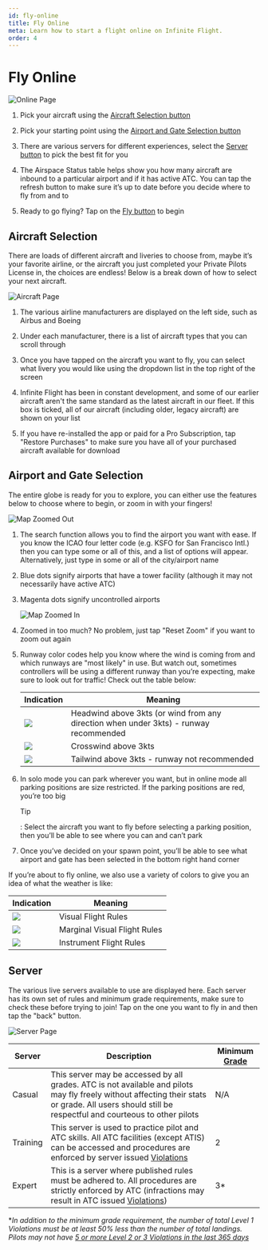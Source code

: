 ```yaml
---
id: fly-online
title: Fly Online
meta: Learn how to start a flight online on Infinite Flight.
order: 4
---
```


# Fly Online

![Online Page](_images/manual/frames/fly-online.png)

 

1. Pick your aircraft using the [Aircraft Selection button](/guide/getting-started-guide/home-user-interface/fly-online#aircraft-selection)

   

2. Pick your starting point using the [Airport and Gate Selection button](/guide/getting-started-guide/home-user-interface/fly-online#airport-and-gate-selection)

   

3. There are various servers for different experiences, select the [Server button](#server) to pick the best fit for you

   

4.  The Airspace Status table helps show you how many aircraft are inbound to a particular airport and if it has active ATC. You can tap the refresh button to make sure it’s up to date before you decide where to fly from and to

   

5. Ready to go flying? Tap on the [Fly button](/guide/getting-started-guide/pilot-user-interface/fly#fly-screen) to begin

 

## Aircraft Selection

There are loads of different aircraft and liveries to choose from, maybe it’s your favorite airline, or the aircraft you just completed your Private Pilots License in, the choices are endless! Below is a break down of how to select your next aircraft.

![Aircraft Page](_images/manual/frames/aircraft-page.png)



1. The various airline manufacturers are displayed on the left side, such as Airbus and Boeing

    

2. Under each manufacturer, there is a list of aircraft types that you can scroll through

    

3. Once you have tapped on the aircraft you want to fly, you can select what livery you would like using the dropdown list in the top right of the screen

    

4. Infinite Flight has been in constant development, and some of our earlier aircraft aren't the same standard as the latest aircraft in our fleet. If this box is ticked, all of our aircraft (including older, legacy aircraft) are shown on your list

    

5. If you have re-installed the app or paid for a Pro Subscription, tap "Restore Purchases" to make sure you have all of your purchased aircraft available for download



## Airport and Gate Selection

The entire globe is ready for you to explore, you can either use the features below to choose where to begin, or zoom in with your fingers!

![Map Zoomed Out](_images/manual/frames/map-zoomed-out.png)

 

1. The search function allows you to find the airport you want with ease. If you know the ICAO four letter code (e.g. KSFO for San Francisco Intl.) then you can type some or all of this, and a list of options will appear. Alternatively, just type in some or all of the city/airport name

    

2. Blue dots signify airports that have a tower facility (although it may not necessarily have active ATC)

 

3. Magenta dots signify uncontrolled airports

   ![Map Zoomed In](_images/manual/frames/map-zoomed-in.png)

   

4. Zoomed in too much? No problem, just tap "Reset Zoom" if you want to zoom out again

    

5. Runway color codes help you know where the wind is coming from and which runways are "most likely" in use. But watch out, sometimes controllers will be using a different runway than you’re expecting, make sure to look out for traffic! Check out the table below:

   | Indication                                    | Meaning                                                      |
   | --------------------------------------------- | ------------------------------------------------------------ |
   | ![](_images/manual/tables/weather-green.png)  | Headwind above 3kts (or wind from any direction when under 3kts) - runway recommended |
   | ![](_images/manual/tables/weather-orange.png) | Crosswind above 3kts                                         |
   | ![](_images/manual/tables/weather-red.png)    | Tailwind above 3kts - runway not recommended                 |

   

6. In solo mode you can park wherever you want, but in online mode all parking positions are size restricted. If the parking positions are red, you’re too big

     

   Tip

   : Select the aircraft you want to fly before selecting a parking position, then you’ll be able to see where you can and can’t park

   

7. Once you’ve decided on your spawn point, you’ll be able to see what airport and gate has been selected in the bottom right hand corner



If you’re about to fly online, we also use a variety of colors to give you an idea of what the weather is like:

| Indication                                      | Meaning                      |
| ----------------------------------------------- | ---------------------------- |
| ![](_images/manual/tables/weather-vfr.png)   | Visual Flight Rules          |
| ![](_images/manual/tables/weather-mvfr.png) | Marginal Visual Flight Rules |
| ![](_images/manual/tables/weather-ifr.png)   | Instrument Flight Rules      |




## Server

The various live servers available to use are displayed here. Each server has its own set of rules and minimum grade requirements, make sure to check these before trying to join! Tap on the one you want to fly in and then tap the "back" button.

![Server Page](_images/manual/frames/server-page.png)

 

| Server   | Description                                                  | Minimum [Grade](/guide/getting-started-guide/home-user-interface/user-profile#the-grade-table) |
| -------- | ------------------------------------------------------------ | ------------------------------------------------------------ |
| Casual   | This server may be accessed by all grades. ATC is not available and pilots may fly freely without affecting their stats or grade. All users should still be respectful and courteous to other pilots | N/A                                                          |
| Training | This server is used to practice pilot and ATC skills. All ATC facilities (except ATIS) can be accessed and procedures are enforced by server issued [Violations](/guide/getting-started-guide/pilot-user-interface/violations#violations) | 2                                                            |
| Expert   | This is a server where published rules must be adhered to. All procedures are strictly enforced by ATC (infractions may result in ATC issued [Violations](/guide/getting-started-guide/pilot-user-interface/violations#violations)) | 3*                                                           |

**In addition to the minimum grade requirement, the number of total Level 1 Violations must be at least 50% less than the number of total landings. Pilots may not have [5 or more Level 2 or 3 Violations in the last 365 days](/guide/getting-started-guide/pilot-user-interface/violations#what-happens-if-i-get-a-violation%3F)*

